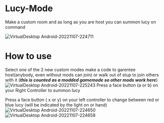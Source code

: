 # Lucy-Mode
Make a custom room and as long as you are host you can summon lucy on command

![VirtualDesktop Android-20221107-224711](https://user-images.githubusercontent.com/82724623/200431850-7216c295-523e-46f0-884f-cb23f57ebb38.jpg)

# How to use
Select one of the 2 new custom modes make a code to garentee host(anybody, even without mods can join) or walk out of stup to join others with it (***this is counted as a modded gamemode so other mods work here***)
![VirtualDesktop Android-20221107-225243](https://user-images.githubusercontent.com/82724623/200432699-f9bf6af8-a69b-4ce0-aceb-49506816db2e.jpg)
Press a face button (a or b) on your Right Controller to summon lucy

Press a face button ( x or y) on your left controller to change between red or blue lucy (will be indicated by the light on or hand)
![VirtualDesktop Android-20221107-224650](https://user-images.githubusercontent.com/82724623/200431875-d72c2094-3d58-44c6-8e78-a005f0c6fa03.jpg) ![VirtualDesktop Android-20221107-224658](https://user-images.githubusercontent.com/82724623/200431876-9b458a72-3603-4452-a57a-fa0b4637d1b0.jpg)

